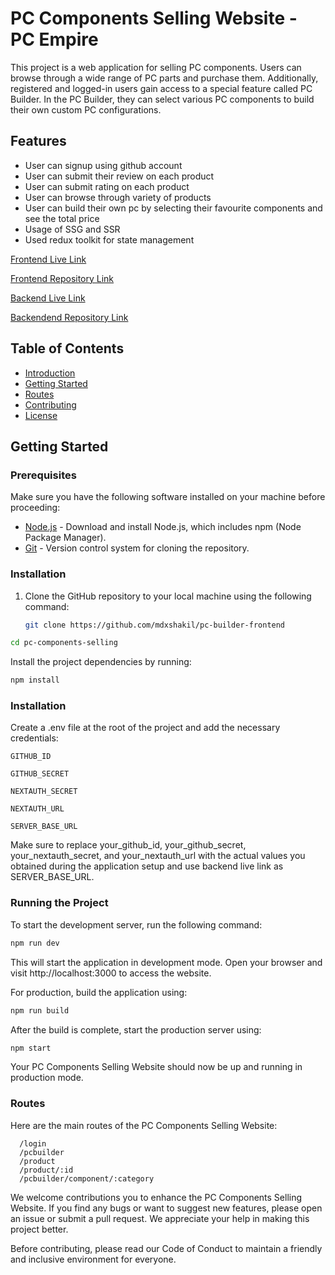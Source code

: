 # PC Components Selling Website - PC Empire

This project is a web application for selling PC components. Users can browse through a wide range of PC parts and purchase them. Additionally, registered and logged-in users gain access to a special feature called PC Builder. In the PC Builder, they can select various PC components to build their own custom PC configurations.

## Features
* User can signup using github account
* User can submit their review on each product
* User can submit rating on each product
* User can browse through variety of products
* User can build their own pc by selecting their favourite components and see the total price
* Usage of SSG and SSR
* Used redux toolkit for state management
 

[Frontend Live Link](https://a6-pc-builder-frontend.vercel.app/)

[Frontend Repository Link](https://github.com/mdxshakil/pc-builder-frontend)

[Backend Live Link](https://a6-pc-builder-backend.vercel.app/)

[Backendend Repository Link](https://github.com/mdxshakil/pc-builder-backend)

## Table of Contents

- [Introduction](#pc-components-selling-website---pc-builder)
- [Getting Started](#getting-started)
- [Routes](#routes)
- [Contributing](#contributing)
- [License](#license)

## Getting Started

### Prerequisites

Make sure you have the following software installed on your machine before proceeding:

- [Node.js](https://nodejs.org) - Download and install Node.js, which includes npm (Node Package Manager).
- [Git](https://git-scm.com) - Version control system for cloning the repository.

### Installation

1. Clone the GitHub repository to your local machine using the following command:

   ```bash
   git clone https://github.com/mdxshakil/pc-builder-frontend
   ```

```bash
cd pc-components-selling
```

Install the project dependencies by running:

```bash
npm install
```

### Installation

Create a .env file at the root of the project and add the necessary credentials:

`GITHUB_ID`

`GITHUB_SECRET`

`NEXTAUTH_SECRET`

`NEXTAUTH_URL`

`SERVER_BASE_URL`

Make sure to replace your_github_id, your_github_secret, your_nextauth_secret, and your_nextauth_url with the actual values you obtained during the application setup and use backend live link as SERVER_BASE_URL.

### Running the Project

To start the development server, run the following command:

```bash
npm run dev
```

This will start the application in development mode. Open your browser and visit http://localhost:3000 to access the website.

For production, build the application using:

```bash
npm run build
```

After the build is complete, start the production server using:

```bash
npm start
```

Your PC Components Selling Website should now be up and running in production mode.

### Routes

Here are the main routes of the PC Components Selling Website:

```
  /login
  /pcbuilder
  /product
  /product/:id
  /pcbuilder/component/:category
```

We welcome contributions you to enhance the PC Components Selling Website. If you find any bugs or want to suggest new features, please open an issue or submit a pull request. We appreciate your help in making this project better.

Before contributing, please read our Code of Conduct to maintain a friendly and inclusive environment for everyone.
